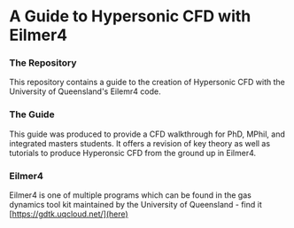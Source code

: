 # A Guide to Hypersonic CFD with Eilmer4

### The Repository
This repository contains a guide to the creation of Hypersonic CFD with the University of Queensland's Eilemr4 code.

### The Guide
This guide was produced to provide a CFD walkthrough for PhD, MPhil, and integrated masters students. It offers a revision of key theory as well as tutorials to produce Hyperonsic CFD from the ground up in Eilmer4.

### Eilmer4
Eilmer4 is one of multiple programs which can be found in the gas dynamics tool kit maintained by the University of Queensland - find it [https://gdtk.uqcloud.net/](here)
